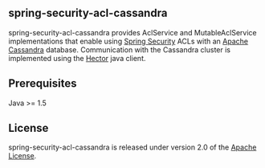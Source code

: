 ## spring-security-acl-cassandra
spring-security-acl-cassandra provides AclService and MutableAclService implementations that enable using [Spring Security][] ACLs with an [Apache Cassandra][] database.
Communication with the Cassandra cluster is implemented using the [Hector][] java client.

## Prerequisites
Java >= 1.5

## License
spring-security-acl-cassandra is released under version 2.0 of the [Apache License][].

[Apache License]: http://www.apache.org/licenses/LICENSE-2.0
[Hector]: http://hector-client.github.io/hector/build/html/index.html
[Apache Cassandra]: http://cassandra.apache.org/
[Spring Security]: http://www.springsource.org/spring-security
